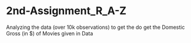 # 2nd-Assignment_R_A-Z
Analyzing the data (over 10k observations) to get the do get the Domestic Gross (in $) of Movies given in Data
